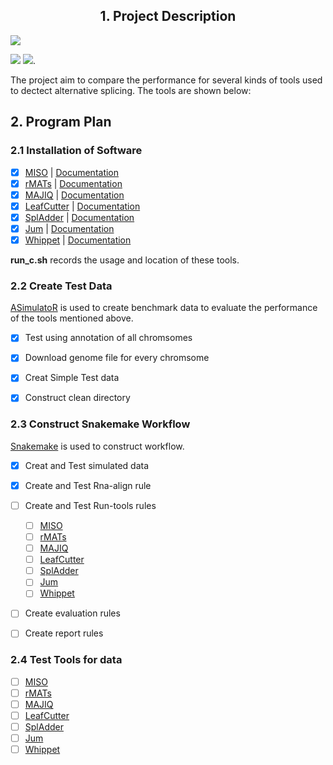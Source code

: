 ## <center> 1. Project Description 
![](https://cdn.jsdelivr.net/gh/cauliyang/blog-image@main//img/20210417053027.png)   

![](https://img.shields.io/static/v1?label=Python&message=3.6&color=<COLOR>&style=for-the-badge&logo=Python) [![](https://img.shields.io/static/v1?label=Snakemake&message=≥5.7.0&color=<COLOR>&style=for-the-badge&logo=snakemake)](https://github.com/snakemake/snakemake-wrappers/blob/38ad23b0e4f58ce7dbd8d32612157f449ca02c62/docs/index.rst). 


The project aim to compare the performance for several kinds of tools used to dectect alternative splicing. The  tools are shown below: 


## 2. Program Plan 

### 2.1  Installation of Software

 - [x] [MISO](http://hollywood.mit.edu/burgelab/miso/) | [Documentation](https://miso.readthedocs.io/en/fastmiso/#using-miso-on-a-cluster)
 - [x]  [rMATs](http://rnaseq-mats.sourceforge.net/index.html) | [Documentation](https://github.com/Xinglab/rmats-turbo/blob/v4.1.1/README.md)
 - [x] [MAJIQ](https://majiq.biociphers.org/) | [Documentation](https://biociphers.bitbucket.io/majiq/MAJIQ.html#builder)
 - [x] [LeafCutter](https://davidaknowles.github.io/leafcutter/) | [Documentation](https://davidaknowles.github.io/leafcutter/articles/Installation.html)
 - [x] [SplAdder](https://github.com/ratschlab/spladder) | [Documentation](https://spladder.readthedocs.io/en/latest/general.html)
 - [x] [Jum](https://github.com/qqwang-berkeley/JUM) | [Documentation](https://github.com/qqwang-berkeley/JUM/wiki/A-Hitchhiker's-guide-to-JUM-(version-2.0.2-))
 - [x] [Whippet](https://github.com/timbitz/Whippet.jl) | [Documentation](https://github.com/timbitz/Whippet.jl)

**run\_c.sh** records the usage and location of these tools. 

### 2.2 Create Test Data 

[ASimulatoR](https://github.com/biomedbigdata/ASimulatoR) is used to create benchmark data to evaluate the performance of the tools mentioned above.  

- [x] Test using annotation of all chromsomes
- [x] Download genome file for every chromsome
- [x] Creat Simple Test data 
- [x] Construct clean directory


### 2.3 Construct Snakemake Workflow 

[Snakemake](https://github.com/snakemake/snakemake-wrappers/blob/38ad23b0e4f58ce7dbd8d32612157f449ca02c62/docs/index.rst) is used to construct workflow. 

- [x] Creat and Test simulated data  
- [x] Create and Test Rna-align rule 
- [ ] Create and Test Run-tools rules
	- [ ] [MISO](http://hollywood.mit.edu/burgelab/miso/)
	- [ ]  [rMATs](http://rnaseq-mats.sourceforge.net/index.html) 
	- [ ] [MAJIQ](https://majiq.biociphers.org/)
	- [ ] [LeafCutter](https://davidaknowles.github.io/leafcutter/)
	- [ ] [SplAdder](https://github.com/ratschlab/spladder)
	- [ ] [Jum](https://github.com/qqwang-berkeley/JUM)
	- [ ] [Whippet](https://github.com/timbitz/Whippet.jl)
- [ ] Create evaluation rules 
- [ ] Create report rules 
 

### 2.4 Test Tools for data 
 
- [ ] [MISO](http://hollywood.mit.edu/burgelab/miso/)
- [ ]  [rMATs](http://rnaseq-mats.sourceforge.net/index.html) 
- [ ] [MAJIQ](https://majiq.biociphers.org/)
- [ ] [LeafCutter](https://davidaknowles.github.io/leafcutter/)
- [ ] [SplAdder](https://github.com/ratschlab/spladder)
- [ ] [Jum](https://github.com/qqwang-berkeley/JUM)
- [ ] [Whippet](https://github.com/timbitz/Whippet.jl)

<!--stackedit_data:
eyJoaXN0b3J5IjpbMTI3NzkwMjk3MCwtMTc5OTY3MDgzMCw5Mj
Y1OTIzNzgsLTEyNDIyMTM2MTYsLTk5MTMwODY0LDg4OTA0Mjg3
MiwtMTgzNTg4NjYzOSwxNjQwMTkyMzc3LC05OTcxNzA4NzcsLT
g1MDM3NDgwMywxNDI2NjcwOTE1LDEwOTg0ODg5NjEsMTM5OTE4
MDA4MSwtNTMzMTg5NDE1LC0yOTg0MjcwNjgsLTExMDU3NzA2Mj
EsMTA1NzU2NzE5OSwtMTU3MjU3NTQzNiw2Mjc0ODA3OTYsMTk5
MDk0Njc1N119
-->
